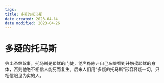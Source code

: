 ```yaml
---
tags:
title: 多疑的托马斯
date created: 2023-04-04
date modified: 2023-04-26
---
```


# 多疑的托马斯

典出圣经故事，托马斯是耶稣的门徒，他声称除非自己亲眼看到并触摸耶稣的身体，否则他绝不相信人能死而复生。后来人们用“多疑的托马斯”形容怀疑一切，只相信眼见为实的人。
